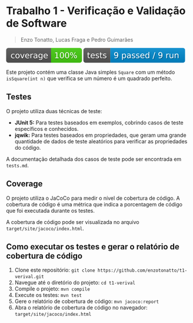 # Trabalho 1 - Verificação e Validação de Software

> Enzo Tonatto, Lucas Fraga e Pedro Guimarães 

[![Coverage](.github/badges/jacoco.svg)](target/site/jacoco/index.html) [![Tests](.github/badges/tests.svg)](#)

Este projeto contém uma classe Java simples `Square` com um método `isSquare(int n)` que verifica se um número é um quadrado perfeito.

## Testes

O projeto utiliza duas técnicas de teste:

* **JUnit 5:** Para testes baseados em exemplos, cobrindo casos de teste específicos e conhecidos.
* **jqwik:** Para testes baseados em propriedades, que geram uma grande quantidade de dados de teste aleatórios para verificar as propriedades do código.

A documentação detalhada dos casos de teste pode ser encontrada em `tests.md`.

## Coverage

O projeto utiliza o JaCoCo para medir o nível de cobertura de código. A cobertura de código é uma métrica que indica a porcentagem de código que foi executada durante os testes.

A cobertura de código pode ser visualizada no arquivo `target/site/jacoco/index.html`.

## Como executar os testes e gerar o relatório de cobertura de código

1. Clone este repositório: `git clone https://github.com/enzotonatto/t1-verival.git`
2. Navegue até o diretório do projeto: `cd t1-verival`
3. Compile o projeto: `mvn compile`
4. Execute os testes: `mvn test`
5. Gere o relatório de cobertura de código: `mvn jacoco:report`
6. Abra o relatório de cobertura de código no navegador: `target/site/jacoco/index.html`